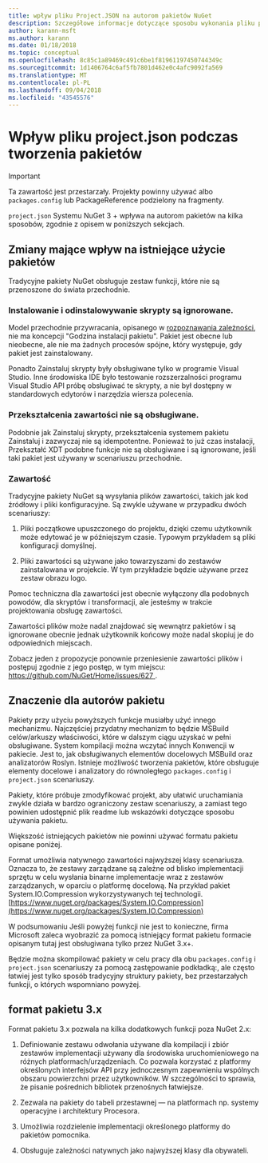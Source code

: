 ```yaml
---
title: wpływ pliku Project.JSON na autorom pakietów NuGet
description: Szczegółowe informacje dotyczące sposobu wykonania pliku project.json w NuGet 3.x ma wpływ na pakiet autorów, takich jak nieobsługiwane funkcje, zawartość i format pakietu.
author: karann-msft
ms.author: karann
ms.date: 01/18/2018
ms.topic: conceptual
ms.openlocfilehash: 8c85c1a89469c491c6be1f81961197450744349c
ms.sourcegitcommit: 1d1406764c6af5fb7801d462e0c4afc9092fa569
ms.translationtype: MT
ms.contentlocale: pl-PL
ms.lasthandoff: 09/04/2018
ms.locfileid: "43545576"
---
```

# <a name="impact-of-projectjson-when-creating-packages"></a>Wpływ pliku project.json podczas tworzenia pakietów

> [!Important]
> Ta zawartość jest przestarzały. Projekty powinny używać albo `packages.config` lub PackageReference podzielony na fragmenty.

`project.json` Systemu NuGet 3 + wpływa na autorom pakietów na kilka sposobów, zgodnie z opisem w poniższych sekcjach.

## <a name="changes-affecting-existing-packages-usage"></a>Zmiany mające wpływ na istniejące użycie pakietów

Tradycyjne pakiety NuGet obsługuje zestaw funkcji, które nie są przenoszone do świata przechodnie.

### <a name="install-and-uninstall-scripts-are-ignored"></a>Instalowanie i odinstalowywanie skrypty są ignorowane.

Model przechodnie przywracania, opisanego w [rozpoznawania zależności](../consume-packages/dependency-resolution.md#dependency-resolution-with-packagereference), nie ma koncepcji "Godzina instalacji pakietu". Pakiet jest obecne lub nieobecne, ale nie ma żadnych procesów spójne, który występuje, gdy pakiet jest zainstalowany.

Ponadto Zainstaluj skrypty były obsługiwane tylko w programie Visual Studio. Inne środowiska IDE było testowanie rozszerzalności programu Visual Studio API próbę obsługiwać te skrypty, a nie był dostępny w standardowych edytorów i narzędzia wiersza polecenia.

### <a name="content-transforms-are-not-supported"></a>Przekształcenia zawartości nie są obsługiwane.

Podobnie jak Zainstaluj skrypty, przekształcenia systemem pakietu Zainstaluj i zazwyczaj nie są idempotentne. Ponieważ to już czas instalacji, Przekształć XDT podobne funkcje nie są obsługiwane i są ignorowane, jeśli taki pakiet jest używany w scenariuszu przechodnie.

### <a name="content"></a>Zawartość

Tradycyjne pakiety NuGet są wysyłania plików zawartości, takich jak kod źródłowy i pliki konfiguracyjne. Są zwykle używane w przypadku dwóch scenariuszy:

1. Pliki początkowe upuszczonego do projektu, dzięki czemu użytkownik może edytować je w późniejszym czasie. Typowym przykładem są pliki konfiguracji domyślnej.

1. Pliki zawartości są używane jako towarzyszami do zestawów zainstalowana w projekcie. W tym przykładzie będzie używane przez zestaw obrazu logo.

Pomoc techniczna dla zawartości jest obecnie wyłączony dla podobnych powodów, dla skryptów i transformacji, ale jesteśmy w trakcie projektowania obsługę zawartości.

Zawartości plików może nadal znajdować się wewnątrz pakietów i są ignorowane obecnie jednak użytkownik końcowy może nadal skopiuj je do odpowiednich miejscach.

Zobacz jeden z propozycje ponownie przeniesienie zawartości plików i postępuj zgodnie z jego postęp, w tym miejscu: [ https://github.com/NuGet/Home/issues/627 ](https://github.com/NuGet/Home/issues/627).

## <a name="impact-for-package-authors"></a>Znaczenie dla autorów pakietu

Pakiety przy użyciu powyższych funkcje musiałby użyć innego mechanizmu. Najczęściej przydatny mechanizm to będzie MSBuild celów/arkuszy właściwości, które w dalszym ciągu uzyskać w pełni obsługiwane. System kompilacji można wczytać innych Konwencji w pakiecie. Jest to, jak obsługiwanych elementów docelowych MSBuild oraz analizatorów Roslyn. Istnieje możliwość tworzenia pakietów, które obsługuje elementy docelowe i analizatory do równoległego `packages.config` i `project.json` scenariuszy.

Pakiety, które próbuje zmodyfikować projekt, aby ułatwić uruchamiania zwykle działa w bardzo ograniczony zestaw scenariuszy, a zamiast tego powinien udostępnić plik readme lub wskazówki dotyczące sposobu używania pakietu.

Większość istniejących pakietów nie powinni używać formatu pakietu opisane poniżej.

Format umożliwia natywnego zawartości najwyższej klasy scenariusza. Oznacza to, że zestawy zarządzane są zależne od blisko implementacji sprzętu w celu wysłania binarne implementacje wraz z zestawów zarządzanych, w oparciu o platformę docelową. Na przykład pakiet System.IO.Compression wykorzystywanych tej technologii. [https://www.nuget.org/packages/System.IO.Compression](https://www.nuget.org/packages/System.IO.Compression)

W podsumowaniu Jeśli powyżej funkcji nie jest to konieczne, firma Microsoft zaleca wyobrazić za pomocą istniejący format pakietu formacie opisanym tutaj jest obsługiwana tylko przez NuGet 3.x+.

Będzie można skompilować pakiety w celu pracy dla obu `packages.config` i `project.json` scenariuszy za pomocą zastępowanie podkładką:, ale często łatwiej jest tylko sposób tradycyjny struktury pakiety, bez przestarzałych funkcji, o których wspomniano powyżej.

## <a name="3x-package-format"></a>format pakietu 3.x

Format pakietu 3.x pozwala na kilka dodatkowych funkcji poza NuGet 2.x:

1. Definiowanie zestawu odwołania używane dla kompilacji i zbiór zestawów implementacji używany dla środowiska uruchomieniowego na różnych platformach/urządzeniach. Co pozwala korzystać z platformy określonych interfejsów API przy jednoczesnym zapewnieniu wspólnych obszaru powierzchni przez użytkowników. W szczególności to sprawia, że pisanie pośrednich bibliotek przenośnych łatwiejsze.

1. Zezwala na pakiety do tabeli przestawnej — na platformach np. systemy operacyjne i architektury Procesora.

1. Umożliwia rozdzielenie implementacji określonego platformy do pakietów pomocnika.

1. Obsługuje zależności natywnych jako najwyższej klasy dla obywateli.
